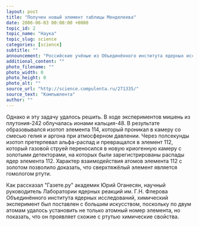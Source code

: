 ```yaml
---
layout: post
title: "Получен новый элемент таблицы Менделеева"
date: 2006-06-03 00:00:00 +0000
topic_id: 2
topic_name: "Наука"
topic_slug: science
categories: [science]
subtitle: ""
announcement: "Российские учёные из Объединённого института ядерных исследований в Дубне совместно с коллегами из Польши и Германии подтвердили существование химического элемента с порядковым номером 112, сообщают \"Известия науки\". Впервые этот элемент был получен в 1996 году и с тех пор эксперименты несколько раз воспроизводились в Дубне и Дармштадте. Однако химические эксперименты с новым элементом не проводились из-за крайне малого времени его жизни."
additional_content: ""
photo_filename: ""
photo_width: 0
photo_height: 0
photo_alt: ""
source_url: "http://science.compulenta.ru/271335/"
source_text: "Компьюлента"
author: ""
---
```

Однако и эту задачу удалось решить. В ходе экспериментов мишень из плутония-242 облучалась ионами кальция-48. В результате образовывался изотоп элемента 114, который проникал в камеру со смесью гелия и аргона при атмосферном давлении. Через полсекунды изотоп претерпевал альфа-распад и превращался в элемент 112, который газовой струей переносился в новую криогенную камеру с золотыми детекторами, на которых были зарегистрированы распады ядер элемента 112. Характер взаимодействия атомов элемента 112 с золотом позволило доказать, что сверхтяжёлый элемент является гомологом ртути.

Как рассказал "Газете.ру" академик Юрий Оганесян, научный руководитель Лаборатории ядерных реакций им. Г.Н. Флерова Объединённого института ядерных исследований, химический эксперимент был поставлен с большим искусством, поскольку по двум атомам удалось установить не только атомный номер элемента, но показать, что он проявляет схожие с ртутью химические свойства.
